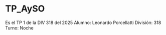 # TP_AySO
Es el TP 1 de la DIV 318 del 2025
Alumno: Leonardo Porcellatti
División: 318 Turno: Noche

